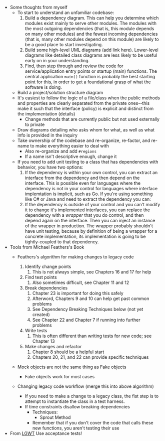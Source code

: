- Some thoughts from myself
	- To start to understand an unfamiliar codebase:
		1. Build a dependency diagram. This can help you determine which modules exist mainly to serve other modules. The modules with the most outgoing dependencies (that is, this module depends on many other modules) and the fewest incoming dependencies (that is, many other modules depend on this module) are likely to be a good place to start investigating.
		2. Build some high-level UML diagrams (add link here). Lower-level diagrams like detailed class diagrams are less likely to be useful early on in your understanding.
		3. Find, then step through and review the code for service/application entry points or startup (main) functions. The central application `main()` function is probably the best starting point for this, in order to get a foundational grasp of what the software is doing.
	- Build a project/solution structure diagram
	- It's easiest to follow the logic of a file/class when the public methods and properties are clearly separated from the private ones--this make it such that the interface (policy) is explicit and distinct from the implementation (details)
		- Change methods that are currently public but not used externally to private
	- Draw diagrams detailing who asks whom for what, as well as what info is provided in the inquiry
	- Take ownership of the codebase and re-organize, re-factor, and re-name to make everything easier to deal with
		- Also re-organize and add `#regions`
		- If a name isn't descriptive enough, change it
	- If you need to add unit testing to a class that has dependencies with behavior, you have two options:
		1. If the dependency is within your own control, you can extract an interface from the dependency and then depend on the interface. This is possible even for languages where the dependency is not in your control for languages where interface implemtation is implicit, such as Go. If you're using something like C# or Java and need to extract the dependency you can:
		2. If the dependency is outside of your control and you can't modify it to change it's implemented interfaces, you can replace the dependency with a *wrapper* that you do control, and then depend again on the interface. Then you can inject an instance of the wrapper in production. The wrapper probably shouldn't have unit testing, because by definition of being a wrapper for a concrete implementation, its implementation is going to be tightly-coupled to that dependency.
- Tools from Michael Feathers's Book
	- Feathers's algorithm for making changes to legacy code
		1. Identify change points
			1. This is not always simple, see Chapters 16 and 17 for help
		2. Find test points
			1. Also sometimes difficult, see Chapter 11 and 12
		3. Break dependencies
			1. Chapter 23 is important for doing this safely
			2. Afterword, Chapters 9 and 10 can help get past common problems
			3. See Dependency Breaking Techniques below (not yet created)
			4. See Chapter 22 and Chapter 7 if running into further problems
		4. Write tests
			1. This is often different than writing tests for new code; see Chapter 13
		5. Make changes and refactor
			1. Chapter 8 should be a helpful start
			2. Chapters 20, 21, and 22 can provide specific techniques

	- Mock objects are not the same thing as Fake objects
		- Fake objects work for most cases
	- Changing legacy code workflow (merge this into above algorithm)
		- If you need to make a change to a legacy class, the fist step is to attempt to instantiate the class in a test harness.
		- If time constraints disallow breaking dependencies
			- Techniques:
				- Sprout Method
			- Remember that if you don't cover the code that calls these new functions, you aren't testing their use
- From [LGWT](https://quii.gitbook.io/learn-go-with-tests/testing-fundamentals/scaling-acceptance-tests) Use acceptance tests!
